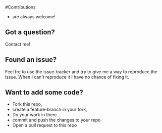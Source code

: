 #Contributions

 - are always welcome!

## Got a question?

Contact me!

## Found an issue?

 Feel fre to use the issue-tracker and try to give me a way to reproduce the
 issue. When I can't reproduce it I have no chance of fixing it.

## Want to add some code?

* Fork this repo,
* create a feature-branch in your fork,
* Do your work in there
* commit and push the changes to your repo
* Open a pull request to this repo

